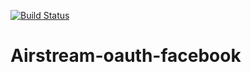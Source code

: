 [![Build Status](https://travis-ci.org/wunderfactory-jetstream/Jetstream-oauth-facebook.svg?branch=master)](https://travis-ci.org/wunderfactory-jetstream/Jetstream-oauth-facebook)
# Airstream-oauth-facebook
